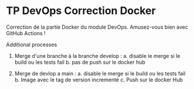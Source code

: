 # TP DevOps Correction Docker

Correction de la partie Docker du module DevOps. Amusez-vous bien avec GitHub Actions !

Additional processes

1. Merge d'une branche à la branche develop :
a. disable le merge si le build ou les tests fail
b. pas de push sur le docker hub

2. Merge de devlop a main :
a. disable le merge si le build ou les tests fail
b. Image avec le tag de version incrementé
c. Push sur le docker Hub
